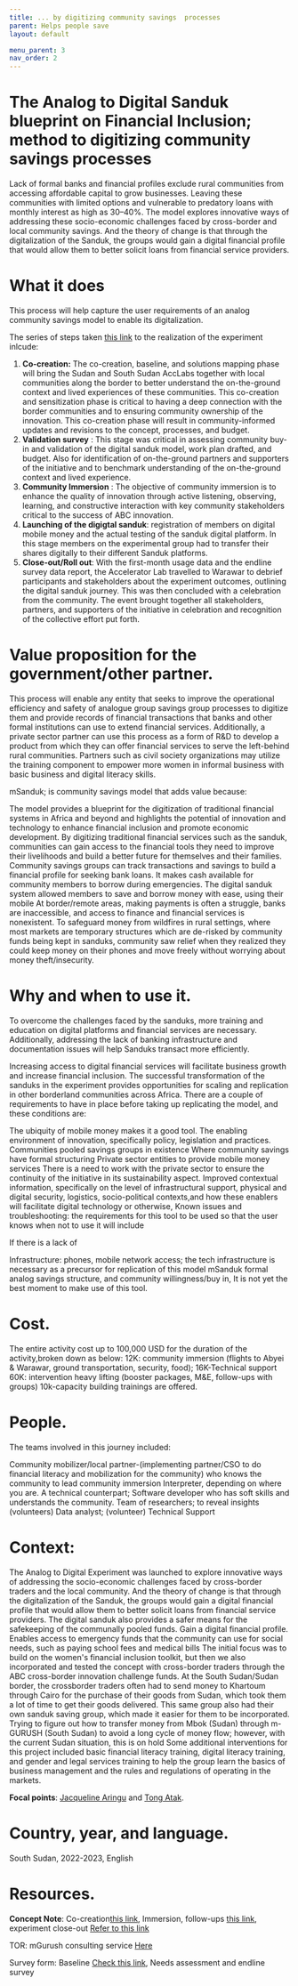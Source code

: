 ```yaml
---
title: ... by digitizing community savings  processes
parent: Helps people save
layout: default

menu_parent: 3
nav_order: 2
---
```




# The Analog to Digital Sanduk blueprint on Financial Inclusion; method to digitizing community savings processes

Lack of formal banks and financial profiles exclude rural communities from accessing affordable capital to grow
businesses. Leaving these communities with limited options and vulnerable to predatory loans with monthly
interest as high as 30–40%. The model explores innovative ways of addressing these socio-economic challenges faced by cross-border and local community savings. And the theory of change is that through the digitalization of the Sanduk, the groups would gain a digital financial profile that would allow them to better solicit loans from financial service providers. 


# What it does 
This process will help capture the user requirements of an analog community savings model to enable its digitalization.

The series of steps taken [this link](https://github.com/UNDP-Accelerator-Labs/Financial-inclusion-toolkit/blob/main/3_Save/The%20Experiment%20Journey.pdf) to the realization of the experiment inlcude:

1. **Co-creation:** The co-creation, baseline, and solutions mapping phase will bring the Sudan and South Sudan AccLabs together with local communities along the border to better understand the on-the-ground context and lived experiences of these communities. This co-creation and sensitization phase is critical to having a deep connection with the border communities and to ensuring community ownership of the innovation. This co-creation phase will result in community-informed updates and revisions to the concept, processes, and budget.
2. **Validation survey** : This stage was critical in assessing community buy-in and validation of the digital sanduk model, work plan drafted, and budget. Also for identification of on-the-ground partners and supporters of the initiative and to benchmark understanding of the on-the-ground context and lived experience.
3. **Community Immersion** : The objective of community immersion is to enhance the quality of innovation through active listening, observing, learning, and constructive interaction with key community stakeholders critical to the success of ABC innovation.  
4. **Launching of the digigtal sanduk**: registration of members on digital mobile money and the actual testing of the sanduk digital platform. In this stage members on the experimental group had to transfer their shares digitally to their different Sanduk platforms.
5. **Close-out/Roll out**: With the first-month usage data and the endline survey data report, the Accelerator Lab travelled to Warawar to debrief participants and stakeholders about the experiment outcomes, outlining the digital sanduk journey. This was then concluded with a celebration from the community. The event brought together all stakeholders, partners, and supporters of the initiative in celebration and recognition of the collective effort put forth.

# Value proposition for the government/other partner.
This process will enable any entity that seeks to improve the operational efficiency and safety of analogue group savings group processes to digitize them and provide records of financial transactions that banks and other formal institutions can use to extend financial services.
Additionally, a private sector partner can use this process as a form of R&D to develop a product from which they can offer financial services to serve the left-behind rural communities.
Partners such as civil society organizations may utilize the training component to empower more women in informal business with basic business and digital literacy skills.

mSanduk; is community savings model that adds value because:

The model provides a blueprint for the digitization of traditional financial systems in Africa and beyond and highlights the potential of innovation and technology to enhance financial inclusion and promote economic development.
By digitizing traditional financial services such as the sanduk, communities can gain access to the financial tools they need to improve their livelihoods and build a better future for themselves and their families.
Community savings groups can track transactions and savings to build a financial profile for seeking bank loans.
It makes cash available for community members to borrow during emergencies. The digital sanduk system allowed members to save and borrow money with ease, using their mobile
At border/remote areas, making payments is often a struggle, banks are inaccessible, and access to finance and financial services is nonexistent.
To safeguard money from wildfires in rural settings, where most markets are temporary structures which are de-risked by community funds being kept in sanduks,
community saw relief when they realized they could keep money on their phones and move freely without worrying about money theft/insecurity.

# Why and when to use it.

To overcome the challenges faced by the sanduks, more training and education on digital platforms and financial services are necessary. Additionally, addressing the lack of banking infrastructure and documentation issues will help Sanduks transact more efficiently.

Increasing access to digital financial services will facilitate business growth and increase financial inclusion. The successful transformation of the sanduks in the experiment provides opportunities for scaling and replication in other borderland communities across Africa. There are a couple of requirements to have in place before taking up replicating the model, and these conditions are:

The ubiquity of mobile money makes it a good tool.
The enabling environment of innovation, specifically policy, legislation and practices. 
Communities pooled savings groups in existence
Where community savings have formal structuring
Private sector entities to provide mobile money services
There is a need to work with the private sector to ensure the continuity of the initiative in its sustainability aspect.
Improved contextual information, specifically on the level of infrastructural support, physical and digital security, logistics, socio-political contexts,and how these enablers will facilitate digital technology or otherwise,
Known issues and troubleshooting: the requirements for this tool to be used so that the user knows when not to use it will include

If there is a lack of

Infrastructure: phones, mobile network access; the tech infrastructure is necessary as a precursor for replication of this model mSanduk
formal analog savings structure, and
community willingness/buy in, It is not yet the best moment to make use of this tool.

# Cost. 
The entire activity cost up to 100,000 USD for the duration of the activity,broken down as below:
12K: community immersion (flights to Abyei & Warawar, ground transportation, security, food); 
16K-Technical support 
60K: intervention heavy lifting (booster packages, M&E, follow-ups with groups)
10k-capacity building trainings are offered.

# People.

The teams involved in this journey included:

Community mobilizer/local partner-(implementing partner/CSO to do financial literacy and mobilization for the community) who knows the community to lead community immersion
Interpreter, depending on where you are.
A technical counterpart; Software developer who has soft skills and understands the community.
Team of researchers; to reveal insights (volunteers)
Data analyst; (volunteer)
Technical Support 

# Context:

The Analog to Digital Experiment was launched to explore innovative ways of addressing the socio-economic challenges faced by cross-border traders and the local community. And the theory of change is that through the digitalization of the Sanduk, the groups would gain a digital financial profile that would allow them to better solicit loans from financial service providers. The digital sanduk also provides a safer means for the safekeeping of the communally pooled funds.
Gain a digital financial profile. Enables access to emergency funds that the community can use for social needs, such as paying school fees and medical bills
The initial focus was to build on the women's financial inclusion toolkit, but then we also incorporated and tested the concept with cross-border traders through the ABC cross-border innovation challenge funds. At the South Sudan/Sudan border, the crossborder traders often had to send money to Khartoum through Cairo for the purchase of their goods from Sudan, which took them a lot of time to get their goods delivered. This same group also had their own sanduk saving group, which made it easier for them to be incorporated.
Trying to figure out how to transfer money from Mbok (Sudan) through m-GURUSH (South Sudan) to avoid a long cycle of money flow; however, with the current Sudan situation, this is on hold
Some additional interventions for this project included basic financial literacy training, digital literacy training, and gender and legal services training to help the group learn the basics of business management and the rules and regulations of operating in the markets.


**Focal points**: [Jacqueline Aringu](/Financial-inclusion-toolkit/contributors/Jacqueline-Poni-Aringu.html) and [Tong Atak](/Financial-inclusion-toolkit/contributors/Tong-Atak.html). 

# Country, year, and language. 
South Sudan, 2022-2023, English

# Resources.

**Concept Note**: Co-creation[this link](https://github.com/UNDP-Accelerator-Labs/Financial-inclusion-toolkit/blob/main/3_Save/Concept%20Note_%20Baseline%20Survey%20and%20Sensitization%20(Sanduk%20Experiemnt).pdf), Immersion, follow-ups [this link](https://github.com/UNDP-Accelerator-Labs/Financial-inclusion-toolkit/blob/main/3_Save/Concept%20Note_%20Baseline%20Survey%20and%20Sensitization%20(Sanduk%20Experiemnt).pdf), experiment close-out [Refer to this link](https://github.com/UNDP-Accelerator-Labs/Financial-inclusion-toolkit/blob/main/3_Save/Joint%20ABC%20and%20AccLab%20closing%20mission%20for%20the%20Digital%20Sanduk%20experiment.pdf)

TOR: mGurush consulting service [Here](https://github.com/UNDP-Accelerator-Labs/Financial-inclusion-toolkit/blob/main/3_Save/Concept%20M%26E%20mission%20-%20M-Gurush%20Analogue%20mapping%20of%20Sanduks%20(1).pdf) 

Survey form: Baseline [Check this link](https://github.com/UNDP-Accelerator-Labs/Financial-inclusion-toolkit/blob/main/3_Save/Revised%20Sanduk%20Baseline%20Questionnare%202-March%202022.pdf), Needs assessment and endline survey
